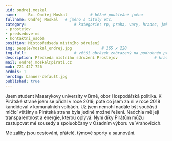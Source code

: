 ```yaml
---
uid: ondrej.moskal
name:     Bc. Ondřej Moskal          # běžně používáné jméno
fullname: Ondřej Moskal   # jméno s tituly etc.
category:                     # kategorie: rp, praha, vary, hradec, jmk, senat
- prostejov
- predsedove-ms
- kontaktni_osoba
position: Místopředseda místního sdružení
img: people/moskal_ondrej.jpg             # 165 x 220
img-full:                     # větší obrázek zobrazený na podrobném profilu
description: Předseda místního sdružení Prostějov                # kratký popis, max 160 znaků
mail: ondrej.moskal@pirati.cz
mob: 721 427 726
ordmis: 1
heroImg: banner-default.jpg
published: true
--- 
```

Jsem student Masarykovy university v Brně, obor Hospodářská politika. K Pirátské straně jsem se přidal v roce 2019, poté co jsem za ni v roce 2018 kandidoval v komunálních volbách. Už jsem nemohl nadále být součástí mlčící většiny a Pirátská strana byla jediné možné řešení. Nadchla mě její transparentnost a energie, kterou oplývá. Nyní díky Pirátům můžu zastupovat mé sousedy a spoluobčany v Osadním výboru ve Vrahovicích.

Mé záliby jsou cestování, přátelé, týmové sporty a saunování.
